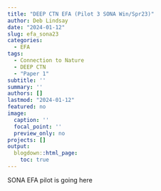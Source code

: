 ```yaml
---
title: "DEEP CTN EFA (Pilot 3 SONA Win/Spr23)"
author: Deb Lindsay
date: "2024-01-12"
slug: efa_sona23
categories:
  - EFA
tags:
  - Connection to Nature
  - DEEP CTN
  - "Paper 1"
subtitle: ''
summary: ''
authors: []
lastmod: "2024-01-12"
featured: no
image:
  caption: ''
  focal_point: ''
  preview_only: no
projects: []
output:
  blogdown::html_page:
    toc: true
---
```




SONA EFA pilot is going here
